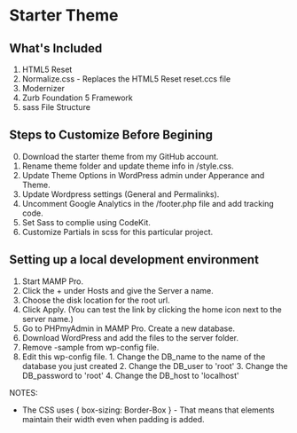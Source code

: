 # Starter Theme


## What's Included
1. HTML5 Reset
2. Normalize.css - Replaces the HTML5 Reset reset.ccs file
3. Modernizer
4. Zurb Foundation 5 Framework
5. sass File Structure


## Steps to Customize Before Begining
0. Download the starter theme from my GitHub account.
1. Rename theme folder and update theme info in /style.css.
2. Update Theme Options in WordPress admin under Apperance and Theme.
3. Update Wordpress settings (General and Permalinks).
4. Uncomment Google Analytics in the /footer.php file and add tracking code.
5. Set Sass to complie using CodeKit.
6. Customize Partials in scss for this particular project.


## Setting up a local development environment
1. Start MAMP Pro.
2. Click the + under Hosts and give the Server a name.
3. Choose the disk location for the root url.
4. Click Apply. (You can test the link by clicking the home icon next to the server name.)
5. Go to PHPmyAdmin in MAMP Pro. Create a new database.
6. Download WordPress and add the files to the server folder.
7. Remove -sample from wp-config file.
8. Edit this wp-config file.
		1. Change the DB_name to the name of the database you just created
		2. Change the DB_user to 'root'
		3. Change the DB_password to 'root'
		4. Change the DB_host to 'localhost'



NOTES:
* The CSS uses { box-sizing: Border-Box } - That means that elements maintain their width even when padding is added.
